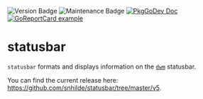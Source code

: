 ![Version Badge](https://img.shields.io/badge/Version-5.2.2-informational)
![Maintenance Badge](https://img.shields.io/badge/Maintained-yes-success)
[![PkgGoDev Doc](https://pkg.go.dev/badge/github.com/snhilde/statusbar/v5)](https://pkg.go.dev/github.com/snhilde/statusbar/v5)
[![GoReportCard example](https://goreportcard.com/badge/github.com/snhilde/statusbar/v5)](https://goreportcard.com/report/github.com/snhilde/statusbar/v5)


# statusbar
`statusbar` formats and displays information on the [`dwm`](https://dwm.suckless.org/) statusbar.

You can find the current release here: https://github.com/snhilde/statusbar/tree/master/v5.
